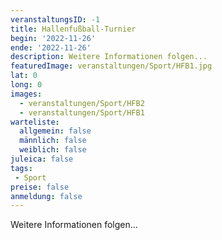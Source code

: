 ```yaml
---
veranstaltungsID: -1
title: Hallenfußball-Turnier
begin: '2022-11-26'
ende: '2022-11-26'
description: Weitere Informationen folgen...
featuredImage: veranstaltungen/Sport/HFB1.jpg
lat: 0
long: 0
images:
  - veranstaltungen/Sport/HFB2
  - veranstaltungen/Sport/HFB1
warteliste:
  allgemein: false
  männlich: false
  weiblich: false
juleica: false
tags:
 - Sport
preise: false
anmeldung: false
---
```

Weitere Informationen folgen...